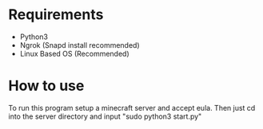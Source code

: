 # Requirements
 - Python3
 - Ngrok (Snapd install recommended)
 - Linux Based OS (Recommended)
# How to use
 To run this program setup a minecraft server and accept eula.
 Then just cd into the server directory and input "sudo python3 start.py"
